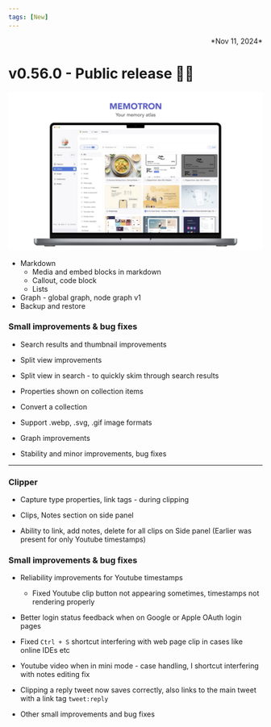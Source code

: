 ```yaml
---
tags: [New]
---
```

<div align="right">*Nov 11, 2024*</div>

# v0.56.0 - Public release 🎉🥳

![Alt Text](../../../../src/images/changelog-memotron/cover-v0.56.0-1.webp)

- Markdown
    - Media and embed blocks in markdown
    - Callout, code block
    - Lists
- Graph - global graph, node graph v1
- Backup and restore

### Small improvements & bug fixes

- Search results and thumbnail improvements

- Split view improvements

- Split view in search - to quickly skim through search results

- Properties shown on collection items

- Convert a collection

- Support .webp, .svg, .gif image formats

- Graph improvements

- Stability and minor improvements, bug fixes

---

### Clipper

- Capture type properties, link tags - during clipping

- Clips, Notes section on side panel

- Ability to link, add notes, delete for all clips on Side panel (Earlier was present for only Youtube timestamps)

### Small improvements & bug fixes

- Reliability improvements for Youtube timestamps

    - Fixed Youtube clip button not appearing sometimes, timestamps not rendering properly

- Better login status feedback when on Google or Apple OAuth login pages

- Fixed ```Ctrl + S``` shortcut interfering with web page clip in cases like online IDEs etc

- Youtube video when in mini mode - case handling, I shortcut interfering with notes editing fix

- Clipping a reply tweet now saves correctly, also links to the main tweet with a link tag ```tweet:reply```

- Other small improvements and bug fixes





